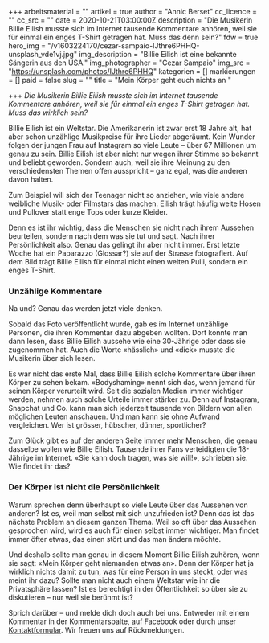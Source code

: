 +++
arbeitsmaterial = ""
artikel = true
author = "Annic Berset"
cc_licence = ""
cc_src = ""
date = 2020-10-21T03:00:00Z
description = "Die Musikerin Billie Eilish musste sich im Internet tausende Kommentare anhören, weil sie für einmal ein enges T-Shirt getragen hat. Muss das denn sein?"
fdw = true
hero_img = "/v1603224170/cezar-sampaio-IJthre6PHHQ-unsplash_vde1vj.jpg"
img_description = "Billie Eilish ist eine bekannte Sängerin aus den USA."
img_photographer = "Cezar Sampaio"
img_src = "https://unsplash.com/photos/IJthre6PHHQ"
kategorien = []
markierungen = []
paid = false
slug = ""
title = "Mein Körper geht euch nichts an "

+++
_Die Musikerin Billie Eilish musste sich im Internet tausende Kommentare anhören, weil sie für einmal ein enges T-Shirt getragen hat. Muss das wirklich sein?_

Billie Eilish ist ein Weltstar. Die Amerikanerin ist zwar erst 18 Jahre alt, hat aber schon unzählige Musikpreise für ihre Lieder abgeräumt. Kein Wunder folgen der jungen Frau auf Instagram so viele Leute – über 67 Millionen um genau zu sein. Billie Eilish ist aber nicht nur wegen ihrer Stimme so bekannt und beliebt geworden. Sondern auch, weil sie ihre Meinung zu den verschiedensten Themen offen ausspricht – ganz egal, was die anderen davon halten.

Zum Beispiel will sich der Teenager nicht so anziehen, wie viele andere weibliche Musik- oder Filmstars das machen. Eilish trägt häufig weite Hosen und Pullover statt enge Tops oder kurze Kleider.

Denn es ist ihr wichtig, dass die Menschen sie nicht nach ihrem Aussehen beurteilen, sondern nach dem was sie tut und sagt. Nach ihrer Persönlichkeit also. Genau das gelingt ihr aber nicht immer. Erst letzte Woche hat ein Paparazzo (Glossar?) sie auf der Strasse fotografiert. Auf dem Bild trägt Billie Eilish für einmal nicht einen weiten Pulli, sondern ein enges T-Shirt.

### Unzählige Kommentare

Na und? Genau das werden jetzt viele denken.

Sobald das Foto veröffentlicht wurde, gab es im Internet unzählige Personen, die ihren Kommentar dazu abgeben wollten. Dort konnte man dann lesen, dass Billie Eilish aussehe wie eine 30-Jährige oder dass sie zugenommen hat. Auch die Worte «hässlich» und «dick» musste die Musikerin über sich lesen.

Es war nicht das erste Mal, dass Billie Eilish solche Kommentare über ihren Körper zu sehen bekam. «Bodyshaming» nennt sich das, wenn jemand für seinen Körper verurteilt wird. Seit die sozialen Medien immer wichtiger werden, nehmen auch solche Urteile immer stärker zu. Denn auf Instagram, Snapchat und Co. kann man sich jederzeit tausende von Bildern von allen möglichen Leuten anschauen. Und man kann sie ohne Aufwand vergleichen. Wer ist grösser, hübscher, dünner, sportlicher?

Zum Glück gibt es auf der anderen Seite immer mehr Menschen, die genau dasselbe wollen wie Billie Eilish. Tausende ihrer Fans verteidigten die 18-Jährige im Internet. «Sie kann doch tragen, was sie will!», schrieben sie. Wie findet ihr das?

### Der Körper ist nicht die Persönlichkeit

Warum sprechen denn überhaupt so viele Leute über das Aussehen von anderen? Ist es, weil man selbst mit sich unzufrieden ist? Denn das ist das nächste Problem an diesem ganzen Thema. Weil so oft über das Aussehen gesprochen wird, wird es auch für einen selbst immer wichtiger. Man findet immer öfter etwas, das einen stört und das man ändern möchte.

Und deshalb sollte man genau in diesem Moment Billie Eilish zuhören, wenn sie sagt: «Mein Körper geht niemanden etwas an». Denn der Körper hat ja wirklich nichts damit zu tun, was für eine Person in uns steckt, oder was meint ihr dazu? Sollte man nicht auch einem Weltstar wie ihr die Privatsphäre lassen? Ist es berechtigt in der Öffentlichkeit so über sie zu diskutieren – nur weil sie berühmt ist?

Sprich darüber – und melde dich doch auch bei uns. Entweder mit einem Kommentar in der Kommentarspalte, auf Facebook oder durch unser [Kontaktformular](https://www.chinderzytig.ch/kontakt/). Wir freuen uns auf Rückmeldungen.